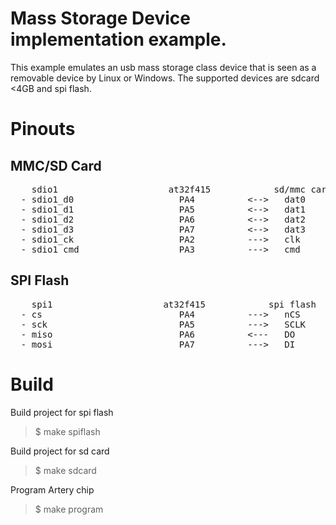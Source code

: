 # Mass Storage Device implementation example.

This example emulates an usb mass storage class device that 
is seen  as a removable device by Linux or Windows.
The supported devices are sdcard <4GB and spi flash.

# Pinouts

## MMC/SD Card
<pre>
    sdio1                     at32f415            sd/mmc card
  - sdio1_d0                    PA4          <-->   dat0
  - sdio1_d1                    PA5          <-->   dat1
  - sdio1_d2                    PA6          <-->   dat2
  - sdio1_d3                    PA7          <-->   dat3
  - sdio1_ck                    PA2          --->   clk
  - sdio1_cmd                   PA3          --->   cmd
</pre>

## SPI Flash
<pre>
    spi1                     at32f415            spi flash
  - cs                          PA4          --->   nCS
  - sck                         PA5          --->   SCLK
  - miso                        PA6          <---   DO
  - mosi                        PA7          --->   DI
</pre>

# Build

Build project for spi flash

>$ make spiflash  

Build project for sd card

>$ make sdcard

Program Artery chip

>$ make program
